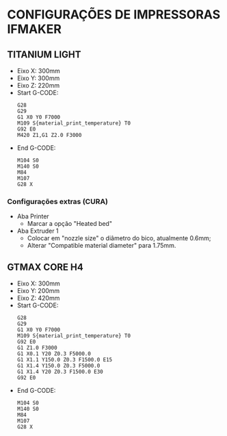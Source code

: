 # CONFIGURAÇÕES DE IMPRESSORAS IFMAKER

## TITANIUM LIGHT
 - Eixo X: 300mm
 - Eixo Y: 300mm
 - Eixo Z: 220mm
 - Start G-CODE: 
	```
	G28 
	G29
	G1 X0 Y0 F7000
	M109 S{material_print_temperature} T0
	G92 E0
	M420 Z1,G1 Z2.0 F3000
	```
 - End G-CODE:
 	```
 	M104 S0
	M140 S0
	M84
	M107
	G28 X
	```
	
### Configurações extras (CURA)
 - Aba Printer
	- Marcar a opção "Heated bed"
 - Aba Extruder 1
	- Colocar em "nozzle size" o diâmetro do bico, atualmente 0.6mm;
	- Alterar "Compatible material diameter" para 1.75mm.

## GTMAX CORE H4
 - Eixo X: 300mm
 - Eixo Y: 200mm
 - Eixo Z: 420mm
 - Start G-CODE: 
	```
	G28
	G29
	G1 X0 Y0 F7000
	M109 S{material_print_temperature} T0
	G92 E0
	G1 Z1.0 F3000
	G1 X0.1 Y20 Z0.3 F5000.0
	G1 X1.1 Y150.0 Z0.3 F1500.0 E15
	G1 X1.4 Y150.0 Z0.3 F5000.0
	G1 X1.4 Y20 Z0.3 F1500.0 E30
	G92 E0
	```
 - End G-CODE:
 	```
 	M104 S0
	M140 S0
	M84
	M107
	G28 X
	```
	
	
